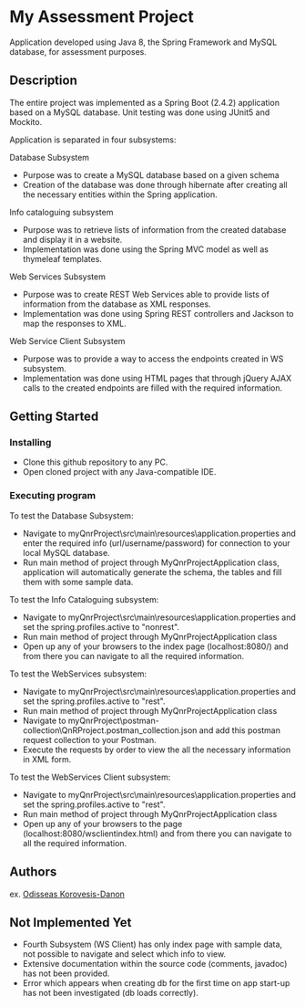 # My Assessment Project

Application developed using Java 8, the Spring Framework and MySQL database, for assessment purposes.

## Description

The entire project was implemented as a Spring Boot (2.4.2) application based on a MySQL database. Unit testing was done
using JUnit5 and Mockito.

Application is separated in four subsystems:

Database Subsystem

* Purpose was to create a MySQL database based on a given schema
* Creation of the database was done through hibernate after creating all the necessary entities within the Spring application.

Info cataloguing subsystem

* Purpose was to retrieve lists of information from the created database and display it in a website.
* Implementation was done using the Spring MVC model as well as thymeleaf templates.

Web Services Subsystem

* Purpose was to create REST Web Services able to provide lists of information from the database as XML responses.
* Implementation was done using Spring REST controllers and Jackson to map the responses to XML.

Web Service Client Subsystem

* Purpose was to provide a way to access the endpoints created in WS subsystem.
* Implementation was done using HTML pages that through jQuery AJAX calls to the created endpoints are filled with the required information.

## Getting Started

### Installing

* Clone this github repository to any PC.
* Open cloned project with any Java-compatible IDE.

### Executing program

To test the Database Subsystem:

* Navigate to myQnrProject\src\main\resources\application.properties and enter the required info (url/username/password) for connection to your local MySQL database.
* Run main method of project through MyQnrProjectApplication class, application will automatically generate the schema, the tables and fill them with some sample data.

To test the Info Cataloguing subsystem:

* Navigate to myQnrProject\src\main\resources\application.properties and set the spring.profiles.active to "nonrest".
* Run main method of project through MyQnrProjectApplication class
* Open up any of your browsers to the index page (localhost:8080/) and from there you can navigate to all the required information.

To test the WebServices subsystem:

* Navigate to myQnrProject\src\main\resources\application.properties and set the spring.profiles.active to "rest".
* Run main method of project through MyQnrProjectApplication class
* Navigate to myQnrProject\postman-collection\QnRProject.postman_collection.json and add this postman request collection to your Postman.
* Execute the requests by order to view the all the necessary information in XML form.

To test the WebServices Client subsystem:

* Navigate to myQnrProject\src\main\resources\application.properties and set the spring.profiles.active to "rest".
* Run main method of project through MyQnrProjectApplication class
* Open up any of your browsers to the page (localhost:8080/wsclientindex.html) and from there you can navigate to all the required information.

## Authors

ex. [Odisseas Korovesis-Danon](https://www.linkedin.com/in/odisseas-korovesis-danon/)

## Not Implemented Yet

* Fourth Subsystem (WS Client) has only index page with sample data, not possible to navigate and select which 
  info to view.
* Extensive documentation within the source code (comments, javadoc) has not been provided.
* Error which appears when creating db for the first time on app start-up has not been investigated (db loads correctly).